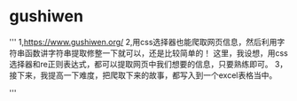 # gushiwen

'''
1,https://www.gushiwen.org/
2,用css选择器也能爬取网页信息，然后利用字符串函数讲字符串提取修整一下就可以，还是比较简单的！
这里，我设想，用css选择器和re正则表达式，都可以提取网页中我们想要的信息，只要熟练即可。
3，接下来，我提高一下难度，把爬取下来的故事，都写入到一个excel表格当中。

'''
